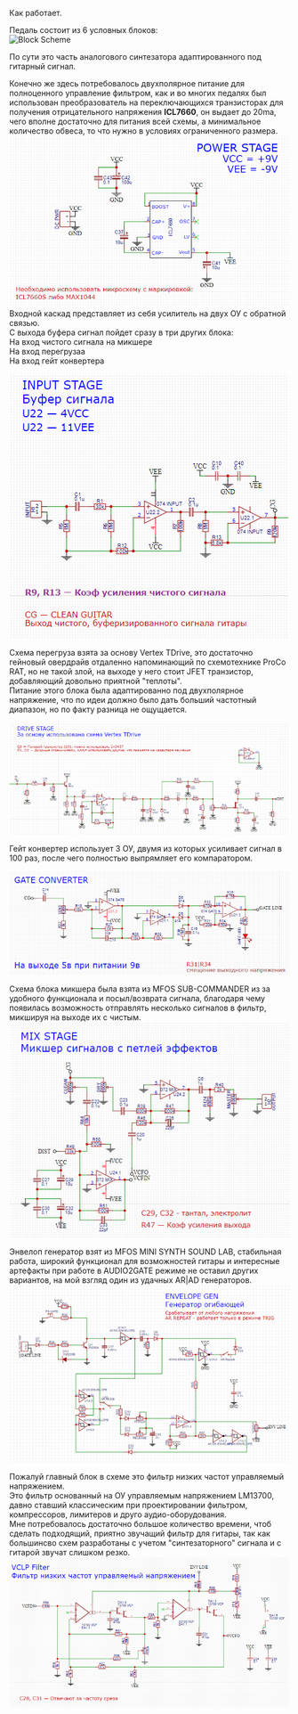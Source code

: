 Как работает.<p>

Педаль состоит из 6 условных блоков:<br>
![Block Scheme](https://github.com/EugeneCarlo/OVERLY-LOWERLY-Guitar-Pedal-/blob/main/Image/Blank%20diagram.jpeg)

По сути это часть аналогового синтезатора адаптированного под гитарный сигнал.<p>
Конечно же здесь потребовалось двухполярное питание для полноценного управление фильтром, как и во многих педалях был использован преобразователь на переключающихся транзисторах для получения отрицательного напряжения **ICL7660**, он выдает до 20ma, чего вполне достаточно для питания всей схемы, а минимальное количество обвеса, то что нужно в условиях ограниченного размера.
![Power](../Schematic/Power.png)
<br>
Входной каскад представляет из себя усилитель на двух ОУ с обратной связью.<br>
С выхода буфера сигнал пойдет сразу в три других блока:<br>
На вход чистого сигнала на микшере<br>
На вход перегрузаа<br>
На вход гейт конвертера<br>

![Input stage](../Schematic/Input%20Stage.png)
<br>

Схема перегруза взята за основу Vertex TDrive, это достаточно гейновый овердрайв отдаленно напоминающий по схемотехнике ProCo RAT, но не такой злой, на выходе у него стоит JFET транзистор, добавляющий довольно приятной "теплоты".<br>
Питание этого блока была адаптированно под двухполярное напряжение, что по идеи должно было дать больший частотный диапазон, но по факту разница не ощущается.

![DRIVE STAGE](../Schematic/Drive%20Stage.png)

Гейт конвертер использует 3 ОУ, двумя из которых усиливает сигнал в 100 раз, после чего полностью выпрямляет его компаратором.

![GATE STAGE](../Schematic/Gate%20Converter.png)

Схема блока микшера была взята из MFOS SUB-COMMANDER из за удобного функционала и посыл/возврата сигнала, благодаря чему появилась возможность отправлять несколько сигналов в фильтр, микшируя на выходе их с чистым.
![MIX STAGE](../Schematic/Mix%20Stage.png)

Энвелоп генератор взят из MFOS MINI SYNTH SOUND LAB, стабильная работа, широкий функционал для возможностей гитары и интересные артефакты при работе в AUDIO2GATE режиме не оставил других вариантов, на мой взгляд один из удачных AR|AD генераторов.
![ENVELOPE](../Schematic/Envelope%20Generator.png)

Пожалуй главный блок в схеме это фильтр низких частот управляемый напряжением.<br>
Это фильтр основанный на ОУ управляемым напряжением LM13700, давно ставший классическим при проектировании фильтром, компрессоров, лимитеров и друго аудио-оборудования.<br>
Мне потребовалось достаточно большое количество времени, чтоб сделать подходящий, приятно звучащий фильтр для гитары, так как большинсво схем разработаны с учетом "синтезаторного" сигнала и с гитарой звучат слишком резко.
![VCVCF](../Schematic/VCLP.png)